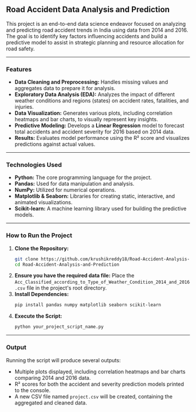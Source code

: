 ## Road Accident Data Analysis and Prediction

This project is an end-to-end data science endeavor focused on analyzing and predicting road accident trends in India using data from 2014 and 2016. The goal is to identify key factors influencing accidents and build a predictive model to assist in strategic planning and resource allocation for road safety.

-----

### Features

  * **Data Cleaning and Preprocessing:** Handles missing values and aggregates data to prepare it for analysis.
  * **Exploratory Data Analysis (EDA):** Analyzes the impact of different weather conditions and regions (states) on accident rates, fatalities, and injuries.
  * **Data Visualization:** Generates various plots, including correlation heatmaps and bar charts, to visually represent key insights.
  * **Predictive Modeling:** Develops a **Linear Regression** model to forecast total accidents and accident severity for 2016 based on 2014 data.
  * **Results:** Evaluates model performance using the R² score and visualizes predictions against actual values.

-----

### Technologies Used

  * **Python:** The core programming language for the project.
  * **Pandas:** Used for data manipulation and analysis.
  * **NumPy:** Utilized for numerical operations.
  * **Matplotlib & Seaborn:** Libraries for creating static, interactive, and animated visualizations.
  * **Scikit-learn:** A machine learning library used for building the predictive models.

-----

### How to Run the Project

1.  **Clone the Repository:**
    ```bash
    git clone https://github.com/krushikreddy18/Road-Accident-Analysis-and-Prediction.git
    cd Road-Accident-Analysis-and-Prediction
    ```
2.  **Ensure you have the required data file:**
    Place the `Acc_Classified_according_to_Type_of_Weather_Condition_2014_and_2016.csv` file in the project's root directory.
3.  **Install Dependencies:**
    ```bash
    pip install pandas numpy matplotlib seaborn scikit-learn
    ```
4.  **Execute the Script:**
    ```bash
    python your_project_script_name.py
    ```

-----

### Output

Running the script will produce several outputs:

  * Multiple plots displayed, including correlation heatmaps and bar charts comparing 2014 and 2016 data.
  * R² scores for both the accident and severity prediction models printed to the console.
  * A new CSV file named `project.csv` will be created, containing the aggregated and cleaned data.
